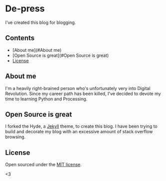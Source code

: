 # De-press

I've created this blog for blogging.


## Contents

- [About me](#About me)
- [Open Source is great](#Open Source is great)
- [License](#license)


## About me

I'm a heavily right-brained person who's unfortunately very into Digital Revolution. Since my career path has been killed, I've decided to devote my time to learning Python and Processing. 


## Open Source is great

I forked the Hyde, a [Jekyll](http://jekyllrb.com) theme, to create this blog. I have been trying to build and decorate my blog with an excessive amount of stack overflow browsing. 

## License

Open sourced under the [MIT license](LICENSE.md).

<3
